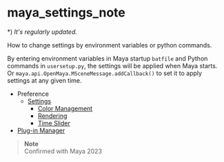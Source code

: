 # maya_settings_note

*) *It's regularly updated.*

How to change settings by environment variables or python commands.  

By entering environment variables in Maya startup `batfile` and Python commands in `usersetup.py`, the settings will be applied when Maya starts.  
Or `maya.api.OpenMaya.MSceneMessage.addCallback()` to set it to apply settings at any given time.  

* Preference
  * [Settings](./Pref_Settings.md)
    * [Color Management](./Pref_Settings_ColorManagement.md)
    * [Rendering](./Pref_Settings_Rendering.md)
    * [Time Slider](./Pref_Settings_TimeSlider.md)
* [Plug-in Manager](./PluginManager.md)

> **Note**  
> Confirmed with Maya 2023  
